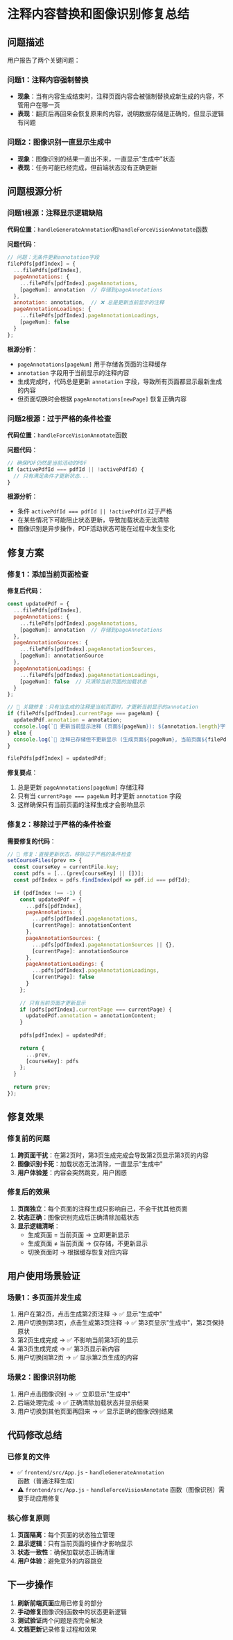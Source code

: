 # 注释内容替换和图像识别修复总结

## 问题描述

用户报告了两个关键问题：

### 问题1：注释内容强制替换
- **现象**：当有内容生成结束时，注释页面内容会被强制替换成新生成的内容，不管用户在哪一页
- **表现**：翻页后再回来会恢复原来的内容，说明数据存储是正确的，但显示逻辑有问题

### 问题2：图像识别一直显示生成中
- **现象**：图像识别的结果一直出不来，一直显示"生成中"状态
- **表现**：任务可能已经完成，但前端状态没有正确更新

## 问题根源分析

### 问题1根源：注释显示逻辑缺陷

**代码位置**：`handleGenerateAnnotation`和`handleForceVisionAnnotate`函数

**问题代码**：
```javascript
// 问题：无条件更新annotation字段
filePdfs[pdfIndex] = {
  ...filePdfs[pdfIndex],
  pageAnnotations: {
    ...filePdfs[pdfIndex].pageAnnotations,
    [pageNum]: annotation  // 存储到pageAnnotations
  },
  annotation: annotation,  // ❌ 总是更新当前显示的注释
  pageAnnotationLoadings: {
    ...filePdfs[pdfIndex].pageAnnotationLoadings,
    [pageNum]: false
  }
};
```

**根源分析**：
- `pageAnnotations[pageNum]` 用于存储各页面的注释缓存
- `annotation` 字段用于当前显示的注释内容
- 生成完成时，代码总是更新 `annotation` 字段，导致所有页面都显示最新生成的内容
- 但页面切换时会根据 `pageAnnotations[newPage]` 恢复正确内容

### 问题2根源：过于严格的条件检查

**代码位置**：`handleForceVisionAnnotate`函数

**问题代码**：
```javascript
// 确保PDF仍然是当前活动的PDF
if (activePdfId === pdfId || !activePdfId) {
  // 只有满足条件才更新状态...
}
```

**根源分析**：
- 条件 `activePdfId === pdfId || !activePdfId` 过于严格
- 在某些情况下可能阻止状态更新，导致加载状态无法清除
- 图像识别是异步操作，PDF活动状态可能在过程中发生变化

## 修复方案

### 修复1：添加当前页面检查

**修复后代码**：
```javascript
const updatedPdf = {
  ...filePdfs[pdfIndex],
  pageAnnotations: {
    ...filePdfs[pdfIndex].pageAnnotations,
    [pageNum]: annotation  // 存储到pageAnnotations
  },
  pageAnnotationSources: {
    ...filePdfs[pdfIndex].pageAnnotationSources,
    [pageNum]: annotationSource
  },
  pageAnnotationLoadings: {
    ...filePdfs[pdfIndex].pageAnnotationLoadings,
    [pageNum]: false  // 只清除当前页面的加载状态
  }
};

// 🔧 关键修复：只有当生成的注释是当前页面时，才更新当前显示的annotation
if (filePdfs[pdfIndex].currentPage === pageNum) {
  updatedPdf.annotation = annotation;
  console.log(`📝 更新当前显示注释 (页面${pageNum}): ${annotation.length}字符`);
} else {
  console.log(`📝 注释已存储但不更新显示 (生成页面${pageNum}, 当前页面${filePdfs[pdfIndex].currentPage})`);
}

filePdfs[pdfIndex] = updatedPdf;
```

**修复要点**：
1. 总是更新 `pageAnnotations[pageNum]` 存储注释
2. 只有当 `currentPage === pageNum` 时才更新 `annotation` 字段
3. 这样确保只有当前页面的注释生成才会影响显示

### 修复2：移除过于严格的条件检查

**需要修复的代码**：
```javascript
// 🔧 修复：直接更新状态，移除过于严格的条件检查
setCourseFiles(prev => {
  const courseKey = currentFile.key;
  const pdfs = [...(prev[courseKey] || [])];
  const pdfIndex = pdfs.findIndex(pdf => pdf.id === pdfId);
  
  if (pdfIndex !== -1) {
    const updatedPdf = {
      ...pdfs[pdfIndex],
      pageAnnotations: {
        ...pdfs[pdfIndex].pageAnnotations,
        [currentPage]: annotationContent
      },
      pageAnnotationSources: {
        ...pdfs[pdfIndex].pageAnnotationSources || {},
        [currentPage]: annotationSource
      },
      pageAnnotationLoadings: {
        ...pdfs[pdfIndex].pageAnnotationLoadings,
        [currentPage]: false
      }
    };
    
    // 只有当前页面才更新显示
    if (pdfs[pdfIndex].currentPage === currentPage) {
      updatedPdf.annotation = annotationContent;
    }
    
    pdfs[pdfIndex] = updatedPdf;
    
    return {
      ...prev,
      [courseKey]: pdfs
    };
  }
  
  return prev;
});
```

## 修复效果

### 修复前的问题
1. **跨页面干扰**：在第2页时，第3页生成完成会导致第2页显示第3页的内容
2. **图像识别卡死**：加载状态无法清除，一直显示"生成中"
3. **用户体验差**：内容会突然跳变，用户困惑

### 修复后的效果
1. **页面独立**：每个页面的注释生成只影响自己，不会干扰其他页面
2. **状态正确**：图像识别完成后正确清除加载状态
3. **显示逻辑清晰**：
   - 生成页面 = 当前页面 → 立即更新显示
   - 生成页面 ≠ 当前页面 → 仅存储，不更新显示
   - 切换页面时 → 根据缓存恢复对应内容

## 用户使用场景验证

### 场景1：多页面并发生成
1. 用户在第2页，点击生成第2页注释 → ✅ 显示"生成中"
2. 用户切换到第3页，点击生成第3页注释 → ✅ 第3页显示"生成中"，第2页保持原状
3. 第2页生成完成 → ✅ 不影响当前第3页的显示
4. 第3页生成完成 → ✅ 第3页显示新内容
5. 用户切换回第2页 → ✅ 显示第2页生成的内容

### 场景2：图像识别功能
1. 用户点击图像识别 → ✅ 立即显示"生成中"
2. 后端处理完成 → ✅ 正确清除加载状态并显示结果
3. 用户切换到其他页面再回来 → ✅ 显示正确的图像识别结果

## 代码修改总结

### 已修复的文件
- ✅ `frontend/src/App.js` - `handleGenerateAnnotation` 函数（普通注释生成）
- ⚠️ `frontend/src/App.js` - `handleForceVisionAnnotate` 函数（图像识别）需要手动应用修复

### 核心修复原则
1. **页面隔离**：每个页面的状态独立管理
2. **显示逻辑**：只有当前页面的操作才影响显示
3. **状态一致性**：确保加载状态正确清理
4. **用户体验**：避免意外的内容跳变

## 下一步操作

1. **刷新前端页面**应用已修复的部分
2. **手动修复**图像识别函数中的状态更新逻辑
3. **测试验证**两个问题是否完全解决
4. **文档更新**记录修复过程和效果 